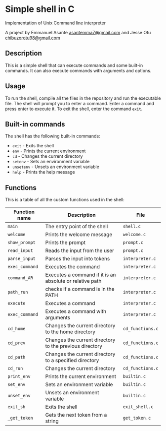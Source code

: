 # Simple shell in C

Implementation of Unix Command line interpreter

A project by Emmanuel Asante <asantemma7@gmail.com> and Jesse Otu <chibuzorotu98@gmail.com>

## Description

This is a simple shell that can execute commands and some built-in commands. It can also execute commands with arguments and options.

## Usage

To run the shell, compile all the files in the repository and run the executable file. The shell will prompt you to enter a command. Enter a command and press enter to execute it. To exit the shell, enter the command `exit`.

## Built-in commands

The shell has the following built-in commands:

* `exit` - Exits the shell
* `env` - Prints the current environment
* `cd` - Changes the current directory
* `setenv` - Sets an environment variable
* `unsetenv` - Unsets an environment variable
* `help` - Prints the help message

## Functions

This is a table of all the custom functions used in the shell:

| Function name | Description | File |
| ------------- | ----------- | ---- |
| `main` | The entry point of the shell | `shell.c` |
| `welcome` | Prints the welcome message | `welcome.c` |
| `show_prompt` | Prints the prompt | `prompt.c` |
| `read_input` | Reads the input from the user | `prompt.c` |
| `parse_input` | Parses the input into tokens | `interpreter.c` |
| `exec_command` | Executes the command | `interpreter.c` |
| `command_AR` | Executes a command if it is an absolute or relative path | `interpreter.c` |
| `path_run` | checks if a command is in the PATH | `interpreter.c` |
| `execute` | Executes a command | `interpreter.c` |
| `exec_command` | Executes a command with arguments | `interpreter.c` |
| `cd_home` | Changes the current directory to the home directory | `cd_functions.c` |
| `cd_prev` | Changes the current directory to the previous directory | `cd_functions.c` |
| `cd_path` | Changes the current directory to a specified directory | `cd_functions.c` |
| `cd_run` | Changes the current directory | `cd_functions.c` |
| `print_env` | Prints the current environment | `builtin.c` |
| `set_env` | Sets an environment variable | `builtin.c` |
| `unset_env` | Unsets an environment variable | `builtin.c` |
| `exit_sh` | Exits the shell | `exit_shell.c` |
| `_get_token` | Gets the next token from a string | `get_token.c` |
